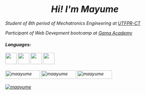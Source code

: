 <i><h1 align="center">Hi! I'm Mayume</h1>
  
<p>Student of 8th period of Mechatronics Engineering at <a href="http://www.utfpr.edu.br/">UTFPR-CT</a></p>
<p>Participant of Web Devepment bootcamp at <a href="https://www.gama.academy/">Gama Academy</a></p>

<h4>Languages:</h4>

<p align="left" style="margin-top:10px;">
  <img src="https://cdn.jsdelivr.net/gh/devicons/devicon/icons/c/c-original.svg" width="36" height="36" />
  <img src="https://cdn.jsdelivr.net/gh/devicons/devicon/icons/css3/css3-original.svg" width="36" height="36" />
  <img src="https://cdn.jsdelivr.net/gh/devicons/devicon/icons/html5/html5-original.svg" width="36" height="36" /> 
  <img src="https://cdn.jsdelivr.net/gh/devicons/devicon/icons/javascript/javascript-original.svg" width="36" height="36" />
  <br><br>
  
  <img src="https://komarev.com/ghpvc/?username=maayume&label=Total%20de%20visualiza%C3%A7%C3%B5es&color=0e75b6&style=flat" alt="maayume" width="110" height="27" />
  <a href="https://www.linkedin.com/in/mayume-cristine/"> <img src="https://img.shields.io/badge/LinkedIn-0077B5?style=for-the-badge&logo=linkedin&logoColor=white" alt="maayume" width="110" height="27" /></a>
  <a href="mailto:mayumecristine@gmail.com?"> <img src="https://img.shields.io/badge/Gmail-D14836?style=for-the-badge&logo=gmail&logoColor=white" alt="maayume" width="110" height="27" /></a>
  
  <p align="left" style="margin-top:10px;"> <a href="https://github.com/ryo-ma/github-profile-trophy"><img src="https://github-profile-trophy.vercel.app/?username=maayume&theme=onedark&row=1&margin-w=5" alt="maayume" /></a> </p> 
</p></i>
